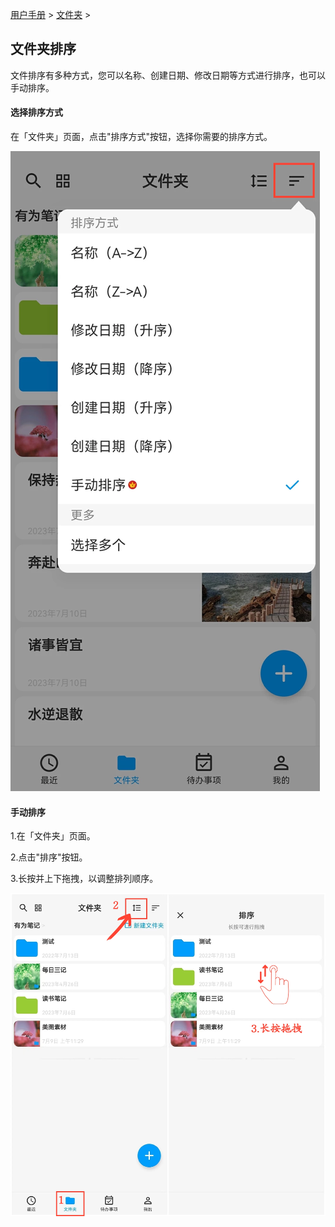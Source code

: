 [用户手册](/dragonnest/drawnote/manual) > [文件夹](/dragonnest/drawnote/manual/folder) >

文件夹排序
---
文件排序有多种方式，您可以名称、创建日期、修改日期等方式进行排序，也可以手动排序。

#### 选择排序方式
在「文件夹」页面，点击"排序方式"按钮，选择你需要的排序方式。

![](imgs/sort_folders1.png)

#### 手动排序
1.在「文件夹」页面。

2.点击"排序"按钮。

3.长按并上下拖拽，以调整排列顺序。

![](imgs/sort_folders2.png)